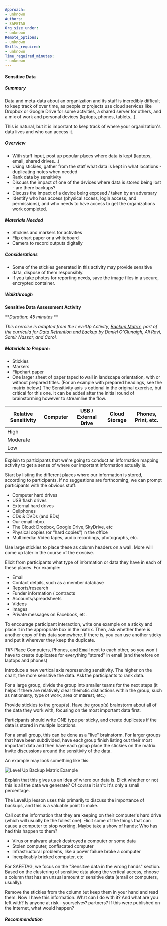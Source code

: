 ```yaml
---
Approach:
- unknown
Authors:
- SAFETAG
Org_size_under:
- unknown
Remote_options:
- unknown
Skills_required:
- unknown
Time_required_minutes:
- unknown
---
```


#### Sensitive Data

##### Summary

Data and meta-data about an organization and its staff is incredibly difficult to keep track of over time, as people or projects use cloud services like Dropbox or Google Drive for some activities, a shared server for others, and a mix of work and personal devices (laptops, phones, tablets...).  

This is natural, but it is important to keep track of where your organization's data lives and who can access it.

##### Overview

* With staff input, post up popular places where data is kept (laptops, email, shared drives...)
* Using stickies, gather from the staff what data is kept in what locations - duplicating notes when needed
* Rank data by sensitivity
* Discuss the impact of one of the devices where data is stored being lost - are there backups?
* Discuss the impact of a device being exposed / taken by an adversary
* Identify who has access (physical access, login access, and permissions), and who needs to have access to get the organizations work completed.

##### Materials Needed 

* Stickies and markers for activities
* Flip chart paper or a whiteboard 
* Camera to record outputs digitally

##### Considerations

* Some of the stickies generated in this activity may provide sensitive data, dispose of them responsibly.
* If you take photos for reporting needs, save the image files in a secure, encrypted container.

##### Walkthrough

**Sensitive Data Assessment Activity**

**_Duration: 45 minutes_	**

*This exercise is adapted from the LevelUp Activity, [Backup Matrix](https://level-up.cc/curriculum/protecting-data/data-backup-basics/activity-discussion/data-backup-matrix-creating-information-map/), part of the curricula for [Data Retrention and Backup](https://level-up.cc/curriculum/protecting-data/data-backup-basics/) by Daniel O'Clunaigh, Ali Ravi, Samir Nassar, and Carol.*

##### Materials to Prepare:

  * Stickies
  * Markers
  * Flipchart paper
  * One larger sheet of paper taped to wall in landscape orientation, with or without prepared titles. (For an example with prepared headings, see the matrix below.) The Sensitivity axis is optional in the original exercise, but critical for this one. It can be added after the initial round of brainstorming however to streamline the flow.

|Relative Sensitivity|Computer|USB / External Drive|Cloud Storage|Phones, Print, etc.|
|--------------------|--------|--------------------|-------------|-------------------|
|High|||||
|Moderate|||||
|Low|||||

Explain to participants that we're going to conduct an information mapping activity to get a sense of where our important information actually is.

Start by listing the different places where our information is stored, according to participants. If no suggestions are forthcoming, we can prompt participants with the obvious stuff:

 * Computer hard drives
 * USB flash drives
 * External hard drives
 * Cellphones
 * CDs & DVDs (and BDs)
 * Our email inbox
 * The Cloud: Dropbox, Google Drive, SkyDrive, etc
 * Physical copies (or “hard copies”) in the office
 * Multimedia: Video tapes, audio recordings, photographs, etc.

Use large stickies to place these as column headers on a wall.  More will come up later in the course of the exercise.

Elicit from participants what type of information or data they have in each of these places. For example:

* Email
* Contact details, such as a member database
* Reports/research
* Funder information / contracts
* Accounts/spreadsheets
* Videos
* Images
* Private messages on Facebook, etc.

To encourage participant interaction, write one example on a sticky and place it in the appropriate box in the matrix. Then, ask whether there is another copy of this data somewhere. If there is, you can use another sticky and put it wherever they keep the duplicate.

*TIP:* Place Computers, Phones, and Email next to each other, so you won't have to create duplicates for everything "stored" in email (and therefore on laptops and phones)

Introduce a new vertical axis representing sensitivity. The higher on the chart, the more sensitive the data.  Ask the participants to rank data.

For a large group, divide the group into smaller teams for the next steps (it helps if there are relatively clear thematic distinctions within the group, such as nationality, type of work, area of interest, etc.)

Provide stickies to the group(s).  Have the group(s) brainstorm about all of the data they work with, focusing on the most important data first.

Participants should write ONE type per sticky, and create duplicates if the data is stored in multiple locations.

For a small group, this can be done as a "live" brainstorm.  For larger groups that have been subdivided, have each group finish listing out their most important data and then have each group place the stickies on the matrix.  Invite discussions around the sensitivity of the data.

An example may look something like this:

![Level Up Backup Matrix Example](images/backup-matrix-example.png)

Explain that this gives us an idea of where our data is. Elicit whether or not this is all the data we generate? Of course it isn't: It's only a small percentage.

The LevelUp lesson uses this primarily to discuss the importance of backups, and this is a valuable point to make.

Call out the information that they are keeping on their computer's hard drive (which will usually be the fullest one). Elicit some of the things that can cause a computer to stop working. Maybe take a show of hands: Who has had this happen to them?

 * Virus or malware attack destroyed a computer or some data
 * Stolen computer, confiscated computer
 * Infrastructural problems, like a power failure broke a computer
 * Inexplicably bricked computer, etc.

For SAFETAG, we focus on the "Sensitive data in the wrong hands" section.  Based on the clustering of sensitive data along the vertical access, choose a column that has an unsual amount of sensitive data (email or computers, usually).  

Remove the stickies from the column but keep them in your hand and read them. Now I have this information. What can I do with it? And what are you left with?  Is anyone at risk - yourselves? partners?  If this were published on the Internet, what would happen?

##### Recommendation
